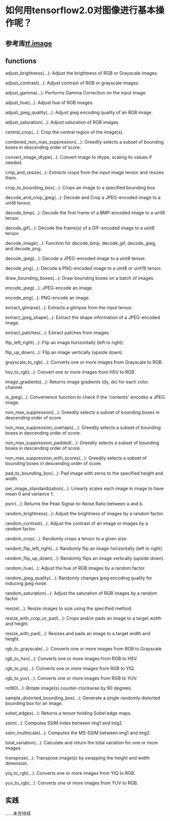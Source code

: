 # 如何用tensorflow2.0对图像进行基本操作呢？
## 参考库[tf.image](https://www.tensorflow.org/api_docs/python/tf/image#functions)
## functions
adjust_brightness(...): Adjust the brightness of RGB or Grayscale images.

adjust_contrast(...): Adjust contrast of RGB or grayscale images.

adjust_gamma(...): Performs Gamma Correction on the input image.

adjust_hue(...): Adjust hue of RGB images.

adjust_jpeg_quality(...): Adjust jpeg encoding quality of an RGB image.

adjust_saturation(...): Adjust saturation of RGB images.

central_crop(...): Crop the central region of the image(s).

combined_non_max_suppression(...): Greedily selects a subset of bounding boxes in descending order of score.

convert_image_dtype(...): Convert image to dtype, scaling its values if needed.

crop_and_resize(...): Extracts crops from the input image tensor and resizes them.

crop_to_bounding_box(...): Crops an image to a specified bounding box.

decode_and_crop_jpeg(...): Decode and Crop a JPEG-encoded image to a uint8 tensor.

decode_bmp(...): Decode the first frame of a BMP-encoded image to a uint8 tensor.

decode_gif(...): Decode the frame(s) of a GIF-encoded image to a uint8 tensor.

decode_image(...): Function for decode_bmp, decode_gif, decode_jpeg, and decode_png.

decode_jpeg(...): Decode a JPEG-encoded image to a uint8 tensor.

decode_png(...): Decode a PNG-encoded image to a uint8 or uint16 tensor.

draw_bounding_boxes(...): Draw bounding boxes on a batch of images.

encode_jpeg(...): JPEG-encode an image.

encode_png(...): PNG-encode an image.

extract_glimpse(...): Extracts a glimpse from the input tensor.

extract_jpeg_shape(...): Extract the shape information of a JPEG-encoded image.

extract_patches(...): Extract patches from images.

flip_left_right(...): Flip an image horizontally (left to right).

flip_up_down(...): Flip an image vertically (upside down).

grayscale_to_rgb(...): Converts one or more images from Grayscale to RGB.

hsv_to_rgb(...): Convert one or more images from HSV to RGB.

image_gradients(...): Returns image gradients (dy, dx) for each color channel.

is_jpeg(...): Convenience function to check if the 'contents' encodes a JPEG image.

non_max_suppression(...): Greedily selects a subset of bounding boxes in descending order of score.

non_max_suppression_overlaps(...): Greedily selects a subset of bounding boxes in descending order of score.

non_max_suppression_padded(...): Greedily selects a subset of bounding boxes in descending order of score.

non_max_suppression_with_scores(...): Greedily selects a subset of bounding boxes in descending order of score.

pad_to_bounding_box(...): Pad image with zeros to the specified height and width.

per_image_standardization(...): Linearly scales each image in image to have mean 0 and variance 1.

psnr(...): Returns the Peak Signal-to-Noise Ratio between a and b.

random_brightness(...): Adjust the brightness of images by a random factor.

random_contrast(...): Adjust the contrast of an image or images by a random factor.

random_crop(...): Randomly crops a tensor to a given size.

random_flip_left_right(...): Randomly flip an image horizontally (left to right).

random_flip_up_down(...): Randomly flips an image vertically (upside down).

random_hue(...): Adjust the hue of RGB images by a random factor.

random_jpeg_quality(...): Randomly changes jpeg encoding quality for inducing jpeg noise.

random_saturation(...): Adjust the saturation of RGB images by a random factor.

resize(...): Resize images to size using the specified method.

resize_with_crop_or_pad(...): Crops and/or pads an image to a target width and height.

resize_with_pad(...): Resizes and pads an image to a target width and height.

rgb_to_grayscale(...): Converts one or more images from RGB to Grayscale.

rgb_to_hsv(...): Converts one or more images from RGB to HSV.

rgb_to_yiq(...): Converts one or more images from RGB to YIQ.

rgb_to_yuv(...): Converts one or more images from RGB to YUV.

rot90(...): Rotate image(s) counter-clockwise by 90 degrees.

sample_distorted_bounding_box(...): Generate a single randomly distorted bounding box for an image.

sobel_edges(...): Returns a tensor holding Sobel edge maps.

ssim(...): Computes SSIM index between img1 and img2.

ssim_multiscale(...): Computes the MS-SSIM between img1 and img2.

total_variation(...): Calculate and return the total variation for one or more images.

transpose(...): Transpose image(s) by swapping the height and width dimension.

yiq_to_rgb(...): Converts one or more images from YIQ to RGB.

yuv_to_rgb(...): Converts one or more images from YUV to RGB.

## 实践

……未完待续
